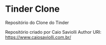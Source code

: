 # Tinder Clone
 Repositório do Clone do Tinder

 Repositório criado por Caio Saviolli
 Author URI: https://www.caiosaviolli.com.br/